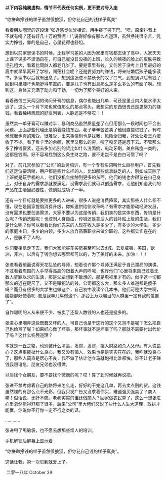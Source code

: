 #### 以下内容纯属虚构，情节不代表任何实例，更不要对号入座





“你拼命挣钱的样子虽然很狼狈，但你花自己的钱样子真美”

看着朋友圈里的这段话''张近感觉似曾相识，用手搓了搓下巴。“唔，原来抖音上不就有吗？还有好几十万的赞呢！!",说得好像有那么点道理，虽然挣钱很辛苦，凭实力挣钱，靠的是自己，心里花得也舒坦。

想到以前家里读书的时候，比我学习差的人因为家里有钱都去读了高中，人家天天上课下课多不潇洒自在，可自己呢没日没夜的上班，长久的熬夜的脸上的皮肤导致毛孔粗大，看着比同龄人都老几岁了。要是家里有钱，又何苦于没考上县里最好的高中就早早离开了学校，闯荡社会呢？还是要努力的赚钱，将来结婚后孩子能多读书，多读书以后就有出息了。想到这张进不禁长长的叹了口气，到想到以后有钱了回到村里腰杆也能挺得笔直的，要是儿子也有出息那么是多么多么的有面子啊。想到这，身体又充满了动力和干劲，一切为了那个美好的未来。

看着微信三天两回的询问牙膏的信息，偶尔也能出几单，可还是里业内大佬水平太远了。这么一个月下来也就值那么的那点零头，我想买的东西很贵还是更努力的赚钱。看着稀稀疏疏的好友列表，人脉还是不够哎！！

虽然卖一单牙膏可以赚对半，暴利商品虽然质量差了点但用那么一段时间也不会出问题。上面那些代理还是躺着赚钱东西，老子辛辛苦苦卖了他倒直接进钱了。有时候想起也真的难受，很难受，出来事情别也是找我，风险全归我，好处让着王八蛋收了不少。看了看卡里的余额，家里又那么的穷，咬了咬牙还是忍下去。不管那么多了挣钱要紧，还去多加点别的货比如什么洗面奶，电动牙刷，美白祛痘一类的，这都是钱啊。好不容易找到这么条生财之路，要不走岂不是白白可惜了吗？

对了，前几天参加了"公司"的业务培训，有一个专有名词叫什么目标用户，首先我们这定位要清晰，用户都是些什么样的人，比如那些信息缺乏的人，别如成天除了上班就是玩手机的人，他们没机会接触到更多的东西，他们的钱也舍得花在自己身上，对于自身的需求那就要满足，没需求我们就可以创造需求，让他们知道我们的产品在生活里必要性，做到就成功了一半。

还有一个目标就是要拉更多的人进来，很多人说是消费降级，其实那些人什么都不懂，现在是国家提倡消费升级，你知道供给侧改革吗？有需求才能带动经济发展，没有需求也要创造需求，大家不要以为这是传销，我们卖的是实体东西，传销是什么呢？传销洗脑呢！也控制人身自由，传销还是拿后人的钱补贴上级的生活，我们是什么呢？你可以看看比你们先来的人现在收入是多少了，有多少的大学生，多少的家庭主妇，多少的白领，多少人放弃高薪职业来做全职的，这些都实实在在的人，是骗不了人的。

你们要相信走下去，我们大家能买车买房甚至可以去d城，去夏威夷，美国，欧洲，非洲。以后有了钱你想去哪里都可以的，为了美好的未来，加油！！！

张进看着前面说得天花乱坠的导师，想着也许那个导师正满足于自己漂亮的演讲。不过看着周围的人手举得高高的跟着大声的呼喊，也许他们“心里将来自己过着无数人梦寐以求的生活，那是父辈想到不敢想的，那是电视里才有的。似乎这一切都那么的近在咫尺了，又不是赚犯法的钱，公司都这么大，那么多人难道都是傻子吗？而且有很多的大学生也做这个，自己初中没读个几本书。他们可是大学生啊，脑袋都好使着呢..要是我早几年做这个，那台上万众瞩目的人群里一定有我的位置了”。

自作聪明的人从来便不少，被卖了还帮人数钱的人也还是挺多的。

张进心里嘲弄这些既蠢又坏的人，可自己也是干这行的这个又岂不是呢？怎么把自己也给骂了呢？如果好心做了坏事，那坏事就不是坏事了吗？那就不需要付出代价了吗？这什么狗屁道理？

本就是一丘之貉，也别装什么清高，发财，发财，挡人财路如杀人父母。有人说良心？这点事能扯什么良心，我又没有骗人，效果也是是实实在在的，我咋就没良心了，那些人简直是居心不良，我不做了估计他立马就跑得比谁都快。谁不让老子赚钱我跟谁急，朋友兄弟也没得做。

以后找个女朋友，要不要找个微商的呢？哎！算了到时候就再说把。

张进不禁考虑着自己的路将来怎么走，好好的干完这几单，再去卖点别的货。这钱虽然赚的有那么点不光彩，但我只发广告又没求着你买，难道强买强卖了？商人嘛！俗话说，无奸不商。老老实实的谁还做商人？回家做农民算了，这么一想张进心里忽然觉得舒服了很多。后来“公司”里大佬们又说了些什么人生大道理，敢拼才能赢，你说你不行你一定不行之类的话。

…………

张进甩了甩脑袋，也不愿去想那些烦人的培训。

手机解锁后屏幕上显示着

“你拼命挣钱的样子虽然很狼狈，但你花自己钱的样子真美”。

这话让我，第一次见到就爱上了。











​                                                                                                                               二零一八年   October  29